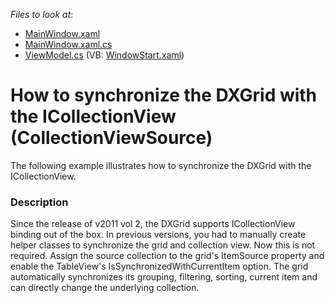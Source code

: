 <!-- default file list -->
*Files to look at*:

* [MainWindow.xaml](./CS/MainWindow.xaml)
* [MainWindow.xaml.cs](./CS/MainWindow.xaml.cs)
* [ViewModel.cs](./CS/ViewModel.cs) (VB: [WindowStart.xaml](./VB/GridControlViewModel/WindowStart.xaml))
<!-- default file list end -->
# How to synchronize the DXGrid with the ICollectionView (CollectionViewSource)


<p>The following example illustrates how to synchronize the DXGrid with the ICollectionView.</p>


<h3>Description</h3>

<p>Since the release of v2011 vol 2, the DXGrid supports ICollectionView binding out of the box. In previous versions, you had to manually create helper classes to synchronize the grid and collection view. Now this is not required. Assign the source collection to the grid&#39;s ItemSource property and enable the TableView&#39;s IsSynchronizedWithCurrentItem option. The grid automatically synchronizes its grouping, filtering, sorting, current item and can directly change the underlying collection.</p>

<br/>


